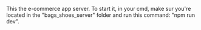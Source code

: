 This the e-commerce app server. To start it, in your cmd, make sur you're located in the "bags_shoes_server" folder and run this command: "npm run dev".